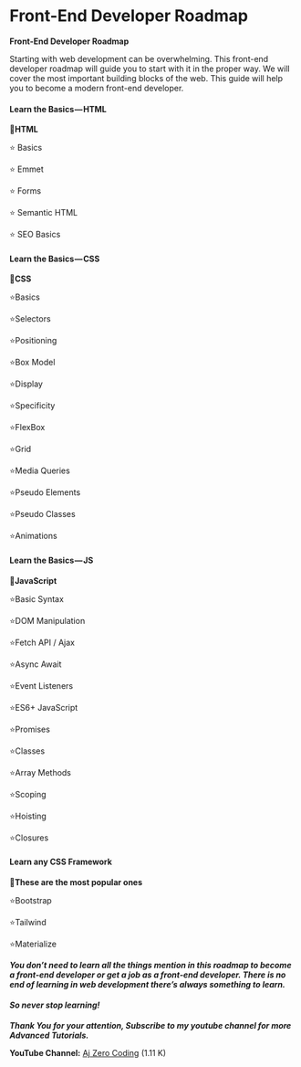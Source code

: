 # Front-End Developer Roadmap

**Front-End Developer Roadmap**

Starting with web development can be overwhelming. This front-end developer roadmap will guide you to start with it in the proper way. We will cover the most important building blocks of the web. This guide will help you to become a modern front-end developer.

#### **Learn the Basics — HTML**

**💫HTML**

⭐ Basics

⭐ Emmet

⭐ Forms

⭐ Semantic HTML

⭐ SEO Basics

#### Learn the Basics — CSS

**💫CSS**

⭐Basics

⭐Selectors

⭐Positioning

⭐Box Model

⭐Display

⭐Specificity

⭐FlexBox

⭐Grid

⭐Media Queries

⭐Pseudo Elements

⭐Pseudo Classes

⭐Animations

#### Learn the Basics — JS

**💫JavaScript**

⭐Basic Syntax

⭐DOM Manipulation

⭐Fetch API / Ajax

⭐Async Await

⭐Event Listeners

⭐ES6+ JavaScript

⭐Promises

⭐Classes

⭐Array Methods

⭐Scoping

⭐Hoisting

⭐Closures

#### Learn any CSS Framework

**💫These are the most popular ones**

⭐Bootstrap

⭐Tailwind

⭐Materialize

***You don’t need to learn all the things mention in this roadmap to become a front-end developer or get a job as a front-end developer. There is no end of learning in web development there’s always something to learn.***

#### ***So never stop learning!***

***Thank You for your attention, Subscribe to my youtube channel for more Advanced Tutorials.***

**YouTube Channel:** [Aj Zero Coding](https://www.youtube.com/@ajzerocoding4737) (1.11 K)